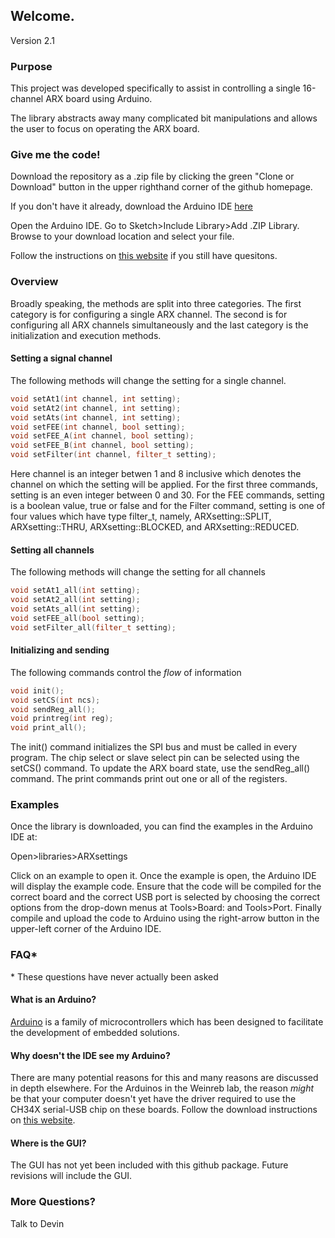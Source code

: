 ## Welcome.
Version 2.1

### Purpose
This project was developed specifically to assist in controlling a single 16-channel ARX board using Arduino.

The library abstracts away many complicated bit manipulations and allows the user to focus on operating the ARX board.

### Give me the code!

Download the repository as a .zip file by clicking the green "Clone or Download" button in the upper righthand corner of the github homepage.

If you don't have it already, download the Arduino IDE [here](https://www.arduino.cc/en/Main/Software)

Open the Arduino IDE. Go to Sketch>Include Library>Add .ZIP Library. Browse to your download location and select your file.

Follow the instructions on [this website](https://www.baldengineer.com/installing-arduino-library-from-github.html) if you still have quesitons.
### Overview

Broadly speaking, the methods are split into three categories. The first category is for configuring a single ARX channel. The second is for configuring all ARX channels simultaneously and the last category is the initialization and execution methods.

#### Setting a signal channel
The following methods will change the setting for a single channel.
```c++
void setAt1(int channel, int setting);
void setAt2(int channel, int setting);
void setAts(int channel, int setting);
void setFEE(int channel, bool setting);
void setFEE_A(int channel, bool setting);
void setFEE_B(int channel, bool setting);
void setFilter(int channel, filter_t setting);
```

Here channel is an integer betwen 1 and 8 inclusive which denotes the channel on which the setting will be applied. For the first three commands, setting is an even integer between 0 and 30. For the FEE commands, setting is a boolean value, true or false and for the Filter command, setting is one of four values which have type filter_t, namely, ARXsetting::SPLIT, ARXsetting::THRU, ARXsetting::BLOCKED, and ARXsetting::REDUCED.

#### Setting all channels
The following methods will change the setting for all channels
```c++
void setAt1_all(int setting);
void setAt2_all(int setting);
void setAts_all(int setting);
void setFEE_all(bool setting);
void setFilter_all(filter_t setting);
```

#### Initializing and sending
The following commands control the *flow* of information
```c++
void init();
void setCS(int ncs); 
void sendReg_all();
void printreg(int reg);
void print_all();
```

The init() command initializes the SPI bus and must be called in every program. The chip select or slave select pin can be selected using the setCS() command. To update the ARX board state, use the sendReg_all() command. The print commands print out one or all of the registers.

### Examples

Once the library is downloaded, you can find the examples in the Arduino IDE at:

Open>libraries>ARXsettings

Click on an example to open it. Once the example is open, the Arduino IDE will display the example code. Ensure that the code will be compiled for the correct board and the correct USB port is selected by choosing the correct options from the drop-down menus at Tools>Board: and Tools>Port. Finally compile and upload the code to Arduino using the right-arrow button in the upper-left corner of the Arduino IDE.

### FAQ\*

\* These questions have never actually been asked

#### What is an Arduino?
[Arduino](https://www.arduino.cc/) is a family of microcontrollers which has been designed to facilitate the development of embedded solutions.

#### Why doesn't the IDE see my Arduino?
There are many potential reasons for this and many reasons are discussed in depth elsewhere. For the Arduinos in the Weinreb lab, the reason *might* be that your computer doesn't yet have the driver required to use the CH34X serial-USB chip on these boards. Follow the download instructions on [this website](https://kig.re/2014/12/31/how-to-use-arduino-nano-mini-pro-with-CH340G-on-mac-osx-yosemite.html).

#### Where is the GUI?
The GUI has not yet been included with this github package. Future revisions will include the GUI.


### More Questions?
Talk to Devin
